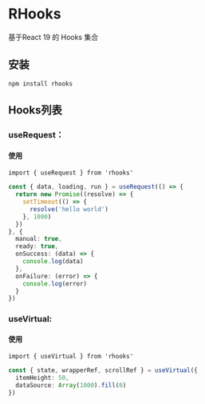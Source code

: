 # RHooks
基于React 19 的 Hooks 集合

## 安装
```
npm install rhooks
```

## Hooks列表

### useRequest：
#### 使用
```
import { useRequest } from 'rhooks'
```
``` ts
const { data, loading, run } = useRequest(() => {
  return new Promise((resolve) => {
    setTimeout(() => {
      resolve('hello world')
    }, 1000)
  })
}, {
  manual: true,
  ready: true,
  onSuccess: (data) => {
    console.log(data)
  },
  onFailure: (error) => {
    console.log(error)
  }
})
```

### useVirtual:
#### 使用
```
import { useVirtual } from 'rhooks'
```
``` ts
const { state, wrapperRef, scrollRef } = useVirtual({
  itemHeight: 50,
  dataSource: Array(1000).fill(0)
})
```